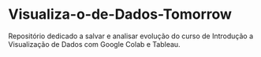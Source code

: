 # Visualiza-o-de-Dados-Tomorrow
Repositório dedicado a salvar e analisar evolução do curso de Introdução a Visualização de Dados com Google Colab e Tableau.
